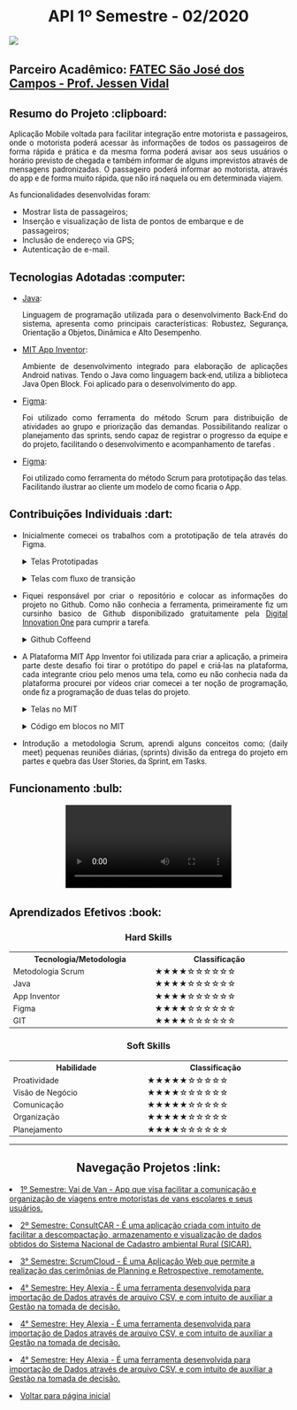 <html>
<body>
 <h1 align="center"> API 1º Semestre - 02/2020</h1>
<a href="https://github.com/Valdineynascimento/projeto_integrador_coffeend"><img src="https://img.shields.io/badge/GitHub-Repositório Projeto-181717?style=for-the-badge&logo=github"></a>
 
 <h2> Parceiro Acadêmico: <a href="https://fatecsjc-prd.azurewebsites.net/">FATEC São José dos Campos - Prof. Jessen Vidal</a></h2>
  
  <h2 style="font-family:roboto;"> Resumo do Projeto :clipboard:</h2>
  
  <p align="justify" style="font-family:roboto;"> Aplicação Mobile voltada para facilitar  integração entre motorista e passageiros, onde o motorista poderá acessar às informações de todos os passageiros de forma rápida e prática e da mesma forma poderá avisar aos seus usuários o horário previsto de chegada e também informar de alguns imprevistos através de mensagens padronizadas. O passageiro poderá informar ao motorista, através do app e de forma muito rápida, que não irá naquela ou em determinada viajem. 
  <p align="justify" style="font-family:roboto;"> As funcionalidades desenvolvidas foram: 
  <ul>
    <li>Mostrar lista de passageiros;</li>
    <li>Inserção e visualização de lista de pontos de embarque e de passageiros;</li>
    <li>Inclusão de endereço via GPS;</li>
    <li>Autenticação de e-mail.</li>   
  </ul>
 </p>
  
  <h2 style="font-family:roboto;"> Tecnologias Adotadas :computer:</h2>
   
  <ul>
  <li><a href="https://www.java.com/pt_BR/">Java</a>:
    <p align="justify" style="font-family:roboto;"> Linguagem de programação utilizada para o desenvolvimento Back-End do sistema, apresenta como principais características: Robustez, Segurança, Orientação a Objetos, Dinâmica e Alto Desempenho.</p></li>
  </li>

  <li><a href="https://appinventor.mit.edu/">MIT App Inventor</a>:
    <p align="justify" style="font-family:roboto;"> Ambiente de desenvolvimento integrado para elaboração de aplicações Android nativas. Tendo o Java como linguagem back-end, utiliza a biblioteca Java Open Block. Foi aplicado para o desenvolvimento do app.</p></li>
  </li>

   <li><a href="https://trello.com">Figma</a>:
    <p align="justify" style="font-family:roboto;"> Foi utilizado como ferramenta do método Scrum para distribuição de atividades ao grupo e priorização das demandas. Possibilitando realizar o planejamento das sprints, sendo capaz de registrar o progresso da equipe e do projeto, facilitando o desenvolvimento e acompanhamento de tarefas . </p></li>
  </li>

  <li><a href="https://www.figma.com/">Figma</a>:
    <p align="justify" style="font-family:roboto;"> Foi utilizado como ferramenta do método Scrum para prototipação das telas. Facilitando ilustrar ao cliente um modelo de como ficaria o App. </p></li>
  </li>

  </ul>
  
  <h2 style="font-family:roboto;"> Contribuições Individuais :dart:</h2>
  <ul>
  <li><p align="justify" style="font-family:roboto;"> Inicialmente comecei os trabalhos com a prototipação de tela através do Figma.</ul></li></p>
  <ul>
    <details>
    <summary>Telas Prototipadas</summary>
    <br>
    <img style= "borde-radius: 50%;" src="https://github.com/Valdineynascimento/Portfolio/blob/main/images/telasFigmaGeral.jpg" width="800px; " alt=""/>
    </details></ul>
   <ul>
    <details>
    <summary>Telas com fluxo de transição</summary>
    <br>
    <img style= "borde-radius: 50%;" src="https://github.com/Valdineynascimento/Portfolio/blob/main/images/telasFigmaGeralEFluxo.jpg" width="800px; " alt=""/>
    </details></ul>
    
  <ul>
  <li><p align="justify" style="font-family:roboto;"> Fiquei responsável por criar o repositório e colocar as informações do projeto no Github. Como não conhecia a ferramenta, primeiramente fiz um cursinho basico de Github disponibilizado gratuitamente pela <a href="https://www.dio.me/">Digital Innovation One</a> para cumprir a tarefa.</ul></li></p>
  <ul>
    <details>
    <summary>Github Coffeend</summary>
    <br>
    <img style= "borde-radius: 50%;" src="https://github.com/Valdineynascimento/Portfolio/blob/main/images/githubCoffeend.JPG" width="800px; " alt=""/>
    </details></ul>
  <ul>
  <li><p align="justify" style="font-family:roboto;"> A Plataforma MIT App Inventor foi utilizada para criar a aplicação, a primeira parte deste desafio foi tirar o  protótipo do papel e criá-las na plataforma, cada integrante criou pelo menos uma tela, como eu não conhecia nada da plataforma procurei por vídeos  criar comecei a ter noção de programação, onde fiz a programação de duas telas do projeto.</ul></li></p>
  <ul>
    <details>
    <summary>Telas no MIT</summary>
    <br>
    <img style= "borde-radius: 50%;" src="https://github.com/Valdineynascimento/Portfolio/blob/main/images/telasNoMIT.JPG" width="800px; " alt=""/>
    </details></ul>
    <ul>
    <details>
    <summary>Código em blocos no MIT</summary>
    <br>
    <img style= "borde-radius: 50%;" src="https://github.com/Valdineynascimento/Portfolio/blob/main/images/progama%C3%A7%C3%A3oEmBlocos.jpg" width="800px; " alt=""/>
    </details></ul>
  <ul>
  <li><p align="justify" style="font-family:roboto;"> Introdução a metodologia Scrum, aprendi alguns conceitos como; (daily meet) pequenas reuniões diárias, (sprints) divisão da entrega do projeto em partes e quebra das User Stories, da Sprint, em Tasks.</ul></li></p>
  
  <h2 style="font-family:roboto;"> Funcionamento :bulb:</h2>

   <div align="center">
     <video src="https://www.youtube.com/watch?v=pv4N1FjU36A" controls="controls" style="max-rate: 730px;">
     </video>    
   </div>
  
  <h2 style="font-family:roboto;"> Aprendizados Efetivos :book:</h2>   
  <h3 align="center"> Hard Skills </h3>
  <table align="center">
    <tr>
      <th width="300px">Tecnologia/Metodologia</th>
      <th width="300px">Classificação</th>
    </tr>
    <tr>
      <td>Metodologia Scrum</td>
      <td>★★★★☆☆☆☆☆☆</td>
    </tr>
    <tr>
      <td>Java</td>
      <td>★★★★☆☆☆☆☆☆</td>
    </tr>
    <tr>
      <td>App Inventor</td>
      <td>★★★★☆☆☆☆☆☆</td>
    </tr>
    <tr>
      <td>Figma</td>
      <td>★★★★☆☆☆☆☆☆</td>
    </tr>
    <tr>
      <td>GIT</td>
      <td>★★★★☆☆☆☆☆☆</td>
    </tr>
  </table>
  
  <h3 align="center">Soft Skills</h3>
  <table align="center">
    <tr>
      <th width="300px">Habilidade</th>
      <th width="300px">Classificação</th>
    </tr>
    <tr>
      <td>Proatividade</td>
      <td>★★★★★☆☆☆☆☆</td>
    </tr>
    <tr>
      <td>Visão de Negócio</td>
      <td>★★★★☆☆☆☆☆☆</td>
    </tr>
    <tr>
      <td>Comunicação</td>
      <td>★★★★★☆☆☆☆☆</td>
    </tr>
    <tr>
      <td>Organização</td>
      <td>★★★★★☆☆☆☆☆</td>
    </tr>
    <tr>
      <td>Planejamento</td>
      <td>★★★★☆☆☆☆☆☆</td>
    </tr>
  </table>
  
---

 <h2 align="center"> Navegação Projetos :link:</h2>
 
   <p align="justify" style="font-family:roboto;"><li><a href="https://github.com/Valdineynascimento/Portfolio/blob/main/API_1.md"> 1º Semestre: Vai de Van - App que visa facilitar a comunicação e organização de viagens entre motoristas de vans escolares e seus usuários.</a></li></p>
   <p align="justify" style="font-family:roboto;"><li><a href="https://github.com/Valdineynascimento/Portfolio/blob/main/API_2.md"> 2º Semestre: ConsultCAR - É uma aplicação criada com intuito de facilitar a descompactação, armazenamento e visualização de dados obtidos do Sistema Nacional de Cadastro ambiental Rural (SICAR).</a></li></p>
   <p align="justify" style="font-family:roboto;"><li><a href="https://github.com/Valdineynascimento/Portfolio/blob/main/API_3.md"> 3° Semestre: ScrumCloud - É uma Aplicação Web que permite a realização das cerimônias de Planning e Retrospective,  remotamente.</a></li></p>
   <p align="justify" style="font-family:roboto;"><li><a href="https://github.com/Valdineynascimento/Portfolio/blob/main/API_4.md"> 4° Semestre: Hey Alexia - É uma ferramenta desenvolvida para importação de Dados através de arquivo CSV, e com intuito de auxiliar a Gestão na tomada de decisão.</a></li></p>
   <p align="justify" style="font-family:roboto;"><li><a href="https://github.com/Valdineynascimento/Portfolio/blob/main/API_5.md"> 4° Semestre: Hey Alexia - É uma ferramenta desenvolvida para importação de Dados através de arquivo CSV, e com intuito de auxiliar a Gestão na tomada de decisão.</a></li></p>
   <p align="justify" style="font-family:roboto;"><li><a href="https://github.com/Valdineynascimento/Portfolio/blob/main/API_6.md"> 4° Semestre: Hey Alexia - É uma ferramenta desenvolvida para importação de Dados através de arquivo CSV, e com intuito de auxiliar a Gestão na tomada de decisão.</a></li></p>
   <p align="justify" style="font-family:roboto;"><li><a href="https://github.com/Valdineynascimento/Portfolio/blob/main/README.md"> Voltar para página inicial</a></li></p>
  
</body>
</html>
